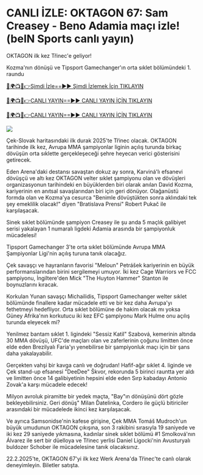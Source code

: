 # CANLI İZLE: OKTAGON 67: Sam Creasey - Beno Adamia maçı izle! (beIN Sports canlı yayın) #

OKTAGON ilk kez Třinec'e geliyor!

Kozma'nın dönüşü ve Tipsport Gamechanger'ın orta sıklet bölümündeki 1. raundu

[🔴🌍📺📱👉Şimdi İzle==►► Şimdi İzlemek İçin TIKLAYIN](https://t.co/yZeIHMQq4S)

[🔴🌍📺📱👉CANLI YAYIN==►► CANLI YAYIN İÇİN TIKLAYIN](https://t.co/yZeIHMQq4S)

[🔴🌍📺📱👉CANLI YAYIN==►► CANLI YAYIN İÇİN TIKLAYIN](https://t.co/yZeIHMQq4S)

<a href="https://t.co/yZeIHMQq4S" rel="nofollow" data-target="animated-image.originalLink"><img src="https://camo.githubusercontent.com/1be82823e85778f8a57db5ea2a2e46822e8721e5be32dc31a466a7df3bb16d49/68747470733a2f2f636c6173736963616c7363686f6f6c6f6662616c6c65746c692e636f6d2f6e686b2f72676273727465672e676966" data-canonical-src="https://classicalschoolofballetli.com/nhk/rgbsrteg.gif" style="max-width: 100%; display: inline-block;" data-target="animated-image.originalImage"></a>

Çek-Slovak haritasındaki ilk durak 2025'te Třinec olacak. OKTAGON tarihinde ilk kez, Avrupa MMA şampiyonlar liginin açılış turunda birkaç dövüşün orta sıklette gerçekleşeceği şehre heyecan verici gösterisini getirecek.

Eden Arena'daki destansı savaştan dokuz ay sonra, Karviná'lı efsanevi dövüşçü ve altı kez OKTAGON velter sıklet şampiyonu olan ve dövüşleri organizasyonun tarihindeki en büyüklerden biri olarak anılan David Kozma, kariyerinin en anıtsal savaşlarından biri için geri dönüyor. Olağanüstü formda olan ve Kozma'ya cesurca "Benimle dövüştükten sonra aklındaki tek şey emeklilik olacak!" diyen "Bratislava Prensi" Robert Pukač ile karşılaşacak.

Sinek sıklet bölümünde şampiyon Creasey ile şu anda 5 maçlık galibiyet serisi yakalayan 1 numaralı ligdeki Adamia arasında bir şampiyonluk mücadelesi!

Tipsport Gamechanger 3'te orta sıklet bölümünde Avrupa MMA Şampiyonlar Ligi'nin açılış turuna tanık olacağız.

Çek savaşçı ve hayranların favorisi "Meloun" Petrášek kariyerinin en büyük performanslarından birini sergilemeyi umuyor. İki kez Cage Warriors ve FCC şampiyonu, İngiltere'den Mick "The Huyton Hammer" Stanton ile boynuzlarını kıracak.

Korkulan Yunan savaşçı Michailidis, Tipsport Gamechanger welter sıklet bölümünde finallere kadar mücadele etti ve bir kez daha Avrupa'yı fethetmeyi hedefliyor. Orta sıklet bölümüne de hakim olacak mı yoksa Güney Afrika'nın korkutucu iki kez EFC şampiyonu Mark Hulme onu açılış turunda eleyecek mi?

Yenilmez bantam sıklet 1. ligindeki "Sessiz Katil" Szabová, kemerinin altında 30 MMA dövüşü, UFC'de maçları olan ve zaferlerinin çoğunu limitten önce elde eden Brezilyalı Faria'yı yenebilirse bir şampiyonluk maçı için bir şans daha yakalayabilir.

Gerçekten vahşi bir kavga canlı ve doğrudan! Hafif-ağır sıklet 4. liginde ve Çek stand-up efsanesi "DeeDee" Škvor, rekorunda 5 birinci rauntta yer aldı ve limitten önce 14 galibiyetinin hepsini elde eden Sırp kabadayı Antonio Zovak'a karşı mücadele edecek!

Milyon avroluk piramitte bir yedek maçta, "Bay"ın dönüşünü dört gözle bekleyebilirsiniz. Geri dönüş" Milan Ďatelinka, Cordero ile güçlü bitiriciler arasındaki bir mücadelede ikinci kez karşılaşacak.

Ve ayrıca Samsonidse'nin kafese girişine, Çek MMA Tomáš Mudroch'un büyük umudunun OKTAGON çıkışına, son 3 rakibini sırasıyla 19 saniyede ve iki kez 29 saniyede yıkmasına, kadınlar sinek sıklet bölümü #1 Smolková'nın Álvarez ile sert bir düelloya ve Třinec yerlisi Daniel Ligocki'nin Avusturyalı buldozer Schober ile mücadelesine tanık olacaksınız.

22.2.2025'te, OKTAGON 67'yi ilk kez Werk Arena'da Třinec'te canlı olarak deneyimleyin. Biletler satışta.
